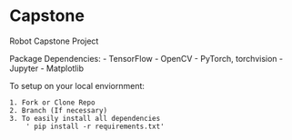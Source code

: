 # Capstone
Robot Capstone Project


Package Dependencies:
    - TensorFlow
    - OpenCV
    - PyTorch, torchvision
    - Jupyter
    - Matplotlib

To setup on your local enviornment:

    1. Fork or Clone Repo
    2. Branch (If necessary)
    3. To easily install all dependencies
        ' pip install -r requirements.txt'
    

